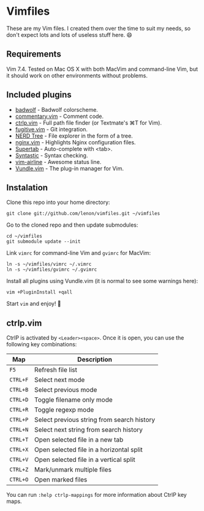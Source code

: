 # Vimfiles

These are my Vim files. I created them over the time to suit my needs, so don't
expect lots and lots of useless stuff here. :smile:

## Requirements

Vim 7.4. Tested on Mac OS X with both MacVim and command-line Vim, but it should
work on other environments without problems.

## Included plugins

 * [badwolf][1] - Badwolf colorscheme.
 * [commentary.vim][2] - Comment code.
 * [ctrlp.vim][3] - Full path file finder (or Textmate's ⌘T for Vim).
 * [fugitive.vim][4] - Git integration.
 * [NERD Tree][5] - File explorer in the form of a tree.
 * [nginx.vim][6] - Highlights Nginx configuration files.
 * [Supertab][7] - Auto-complete with \<tab\>.
 * [Syntastic][8] - Syntax checking.
 * [vim-airline][9] - Awesome status line.
 * [Vundle.vim][10] - The plug-in manager for Vim.

[1]: https://github.com/sjl/badwolf
[2]: https://github.com/tpope/vim-commentary
[3]: https://github.com/kien/ctrlp.vim
[4]: https://github.com/tpope/vim-fugitive
[5]: https://github.com/scrooloose/nerdtree
[6]: http://www.vim.org/scripts/script.php?script_id=1886
[7]: https://github.com/ervandew/supertab
[8]: https://github.com/scrooloose/syntastic
[9]: https://github.com/bling/vim-airline
[10]: https://github.com/gmarik/Vundle.vim

## Instalation

Clone this repo into your home directory:

    git clone git://github.com/lenon/vimfiles.git ~/vimfiles

Go to the cloned repo and then update submodules:

    cd ~/vimfiles
    git submodule update --init

Link `vimrc` for command-line Vim and `gvimrc` for MacVim:

    ln -s ~/vimfiles/vimrc ~/.vimrc
    ln -s ~/vimfiles/gvimrc ~/.gvimrc

Install all plugins using Vundle.vim (it is normal to see some warnings here):

    vim +PluginInstall +qall

Start `vim` and enjoy! :beer:

## ctrlp.vim

CtrlP is activated by `<Leader><space>`. Once it is open, you can use the
following key combinations:

| Map      | Description                                |
| -------- | ------------------------------------------ |
| `F5`     | Refresh file list                          |
| `CTRL+F` | Select next mode                           |
| `CTRL+B` | Select previous mode                       |
| `CTRL+D` | Toggle filename only mode                  |
| `CTRL+R` | Toggle regexp mode                         |
| `CTRL+P` | Select previous string from search history |
| `CTRL+N` | Select next string from search history     |
| `CTRL+T` | Open selected file in a new tab            |
| `CTRL+X` | Open selected file in a horizontal split   |
| `CTRL+V` | Open selected file in a vertical split     |
| `CTRL+Z` | Mark/unmark multiple files                 |
| `CTRL+O` | Open marked files                          |

You can run `:help ctrlp-mappings` for more information about CtrlP key maps.

